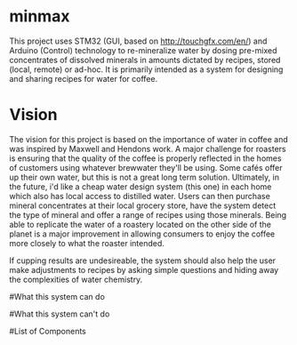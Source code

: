 # minmax
This project uses STM32 (GUI, based on http://touchgfx.com/en/) and Arduino (Control) technology to re-mineralize water by dosing pre-mixed concentrates of dissolved minerals in amounts dictated by recipes, stored (local, remote) or ad-hoc. It is primarily intended as a system for designing and sharing recipes for water for coffee.

# Vision
The vision for this project is based on the importance of water in coffee and was inspired by Maxwell and Hendons work. A major challenge for roasters is ensuring that the quality of the coffee is properly reflected in the homes of customers using whatever brewwater they'll be using. Some cafés offer up their own water, but this is not a great long term solution. Ultimately, in the future, i'd like a cheap water design system (this one) in each home which also has local access to distilled water. Users can then purchase mineral concentrates at their local grocery store, have the system detect the type of mineral and offer a range of recipes using those minerals. Being able to replicate the water of a roastery located on the other side of the planet is a major improvement in allowing consumers to enjoy the coffee more closely to what the roaster intended.

If cupping results are undesireable, the system should also help the user make adjustments to recipes by asking simple questions and hiding away the complexities of water chemistry.

#What this system can do

#What this system can't do

#List of Components
